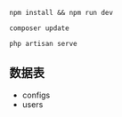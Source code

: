 ```text
npm install && npm run dev

composer update

php artisan serve

```

## 数据表
- configs
- users